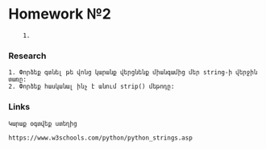 # Homework №2

```
	1. 
```

### Research
 ```
 1. Փորձեք գտնել թե վոնց կարանք վերցնենք միանգամից մեր string-ի վերջին տառը:
 2. Փորձեք հասկանալ ինչ է անում strip() մեթոդը:
 
```



### Links

```
Կարաք օգտվեք ստեղից

https://www.w3schools.com/python/python_strings.asp
```
